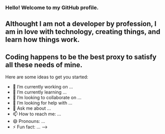 ### Hello! Welcome to my GitHub profile. 
## Althought I am not a developer by profession, I am in love with technology, creating things, and learn how things work.
## Coding happens to be the best proxy to satisfy all these needs of mine. 


Here are some ideas to get you started:

- 🔭 I’m currently working on ...
- 🌱 I’m currently learning ...
- 👯 I’m looking to collaborate on ...
- 🤔 I’m looking for help with ...
- 💬 Ask me about ...
- 📫 How to reach me: ...
- 😄 Pronouns: ...
- ⚡ Fun fact: ...
-->
